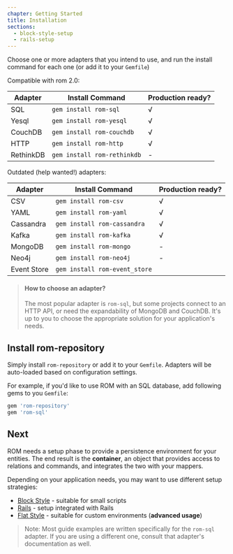 ```yaml
---
chapter: Getting Started
title: Installation
sections:
  - block-style-setup
  - rails-setup
---
```


Choose one or more adapters that you intend to use, and run the install command
for each one (or add it to your `Gemfile`)

Compatible with rom 2.0:

|Adapter|Install Command|Production ready?|
|-------|---------------|---|
|SQL|`gem install rom-sql`| √ |
|Yesql|`gem install rom-yesql`| √ |
|CouchDB|`gem install rom-couchdb`| √ |
|HTTP|`gem install rom-http`| √ |
|RethinkDB|`gem install rom-rethinkdb`| - |

Outdated (help wanted!) adapters:

|Adapter|Install Command|Production ready?
|-------|---------------|---|
|CSV|`gem install rom-csv`| √ |
|YAML|`gem install rom-yaml`| √ |
|Cassandra|`gem install rom-cassandra`| √ |
|Kafka|`gem install rom-kafka`| √ |
|MongoDB|`gem install rom-mongo`| - |
|Neo4j|`gem install rom-neo4j`| - |
|Event Store|`gem install rom-event_store`|

> #### How to choose an adapter?
>
> The most popular adapter is `rom-sql`, but some projects connect to an HTTP
> API, or need the expandability of MongoDB and CouchDB. It's up to you to
> choose the appropriate solution for your application's needs.

## Install rom-repository

Simply install `rom-repository` or add it to your `Gemfile`. Adapters will be
auto-loaded based on configuration settings.

For example, if you'd like to use ROM with an SQL database, add following gems to
you `Gemfile`:

``` ruby
gem 'rom-repository'
gem 'rom-sql'
```

## Next

ROM needs a setup phase to provide a persistence environment for your entities.
The end result is the **container**, an object that provides access to relations
and commands, and integrates the two with your mappers.

Depending on your application needs, you may want to use different setup strategies:

* [Block Style](/learn/getting-started/block-style-setup) - suitable for small scripts
* [Rails](/learn/getting-started/rails-setup) - setup integrated with Rails
* [Flat Style](/learn/advanced/flat-style) - suitable for custom environments (**advanced usage**)

> Note: Most guide examples are written specifically for the `rom-sql` adapter.
> If you are using a different one, consult that adapter's documentation as
> well.
